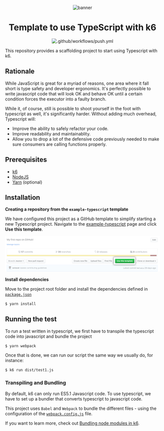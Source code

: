 <div align="center">
  
  ![banner](assets/ts-js-k6.png)

# Template to use TypeScript with k6

![.github/workflows/push.yml](https://github.com/k6io/example-typescript/workflows/.github/workflows/push.yml/badge.svg?branch=master)

</div>

This repository provides a scaffolding project to start using Typescript with k6.

## Rationale

While JavaScript is great for a myriad of reasons, one area where it fall short is type safety and developer ergonomics. It's perfectly possible to write javascript code that will look OK and behave OK until a certain condition forces the executor into a faulty branch.

While it, of course, still is possible to shoot yourself in the foot with typescript as well, it's significantly harder. Without adding much overhead, Typescript will:

- Improve the ability to safely refactor your code.
- Improve readability and maintainablity.
- Allow you to drop a lot of the defensive code previously needed to make sure consumers are calling functions properly.


## Prerequisites

- [k6](https://k6.io/docs/getting-started/installation)
- [NodeJS](https://nodejs.org/en/download/)
- [Yarn](https://yarnpkg.com/getting-started/install) (optional)

## Installation

**Creating a repository from the `example-typescript` template**

We have configured this project as a GitHub template to simplify starting a new Typescript project. Navigate to the [example-typescript](https://github.com/k6io/example-typescript) page and click **Use this template**.

  ![](assets/use-this-template-button.png)


**Install dependencies**

Move to the project root folder and install the dependencies defined in [`package.json`](./package.json)

```bash
$ yarn install
```

## Running the test

To run a test written in typescript, we first have to transpile the typescript code into javascript and bundle the project

```bash
$ yarn webpack
```


Once that is done, we can run our script the same way we usually do, for instance:

```bash
$ k6 run dist/test1.js
```

### Transpiling and Bundling

By default, k6 can only run ES5.1 Javascript code. To use typescript, we have to set up a bundler that converts typescript to javascript code. 

This project uses `Babel` and `Webpack` to bundle the different files - using the configuration of the [`webpack.config.js`](./webpack.config.js) file.

If you want to learn more, check out [Bundling node modules in k6](https://k6.io/docs/using-k6/modules#bundling-node-modules).
